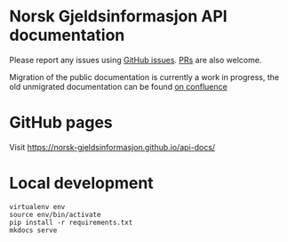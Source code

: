 # Norsk Gjeldsinformasjon API documentation

Please report any issues using [GitHub issues](https://github.com/norsk-gjeldsinformasjon/api-docs/issues).
[PRs](https://github.com/norsk-gjeldsinformasjon/api-docs/issues) are also welcome.

Migration of the public documentation is currently a work in progress,
the old unmigrated documentation can be found
[on confluence](https://norskgjeld.atlassian.net/wiki/spaces/GJEL/overview)

# GitHub pages

Visit https://norsk-gjeldsinformasjon.github.io/api-docs/

# Local development

    virtualenv env
    source env/bin/activate
    pip install -r requirements.txt
    mkdocs serve
